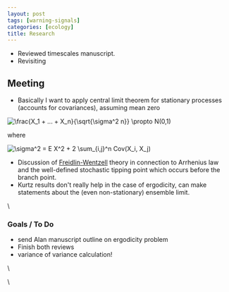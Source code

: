 ```yaml
---
layout: post
tags: [warning-signals]
categories: [ecology]
title: Research
---
```







 








-   Reviewed timescales manuscript.
-   Revisiting




 





Meeting
-------

-   Basically I want to apply central limit theorem for stationary
    processes (accounts for covariances), assuming mean zero

![ \\frac{X\_1 + ... + X\_n}{\\sqrt{\\sigma\^2 n}} \\propto N(0,1)
](http://openwetware.org/images/math/1/4/1/141abb117709d04302d240f2cbbf2df6.png)

where

![ \\sigma\^2 = E X\^2 + 2 \\sum\_{i,j}\^n Cov(X\_i, X\_j)
](http://openwetware.org/images/math/2/b/7/2b7baf7dc6d72616ccd1a5d72d4323cf.png)

-   Discussion of
    [Freidlin-Wentzell](http://en.wikipedia.org/wiki/Freidlin%E2%80%93Wentzell_theorem "http://en.wikipedia.org/wiki/Freidlin%E2%80%93Wentzell_theorem")
    theory in connection to Arrhenius law and the well-defined
    stochastic tipping point which occurs before the branch point.
-   Kurtz results don't really help in the case of ergodicity, can make
    statements about the (even non-stationary) ensemble limit.

\

### Goals / To Do

-   send Alan manuscript outline on ergodicity problem
-   Finish both reviews
-   variance of variance calculation!

\

\


